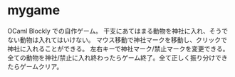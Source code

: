 # mygame
OCaml Blockly での自作ゲーム。
干支にあてはまる動物を神社に入れ、そうでない動物は入れてはいけない。
マウス移動で神社マークを移動し、クリックで神社に入れることができる。
左右キーで神社マーク/禁止マークを変更できる。
全ての動物を神社/禁止に入れ終わったらゲーム終了。全て正しく振り分けできたらゲームクリア。
